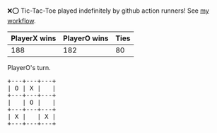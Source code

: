 :x::o: Tic-Tac-Toe played indefinitely by github action runners! See [my workflow](.github/workflows/play.yaml).

|PlayerX wins|PlayerO wins|Ties|
|-|-|-|
|188|182|80|

PlayerO's turn.

<pre>
+---+---+---+
| O | X |   |
+---+---+---+
|   | O |   |
+---+---+---+
| X |   | X |
+---+---+---+
</pre>